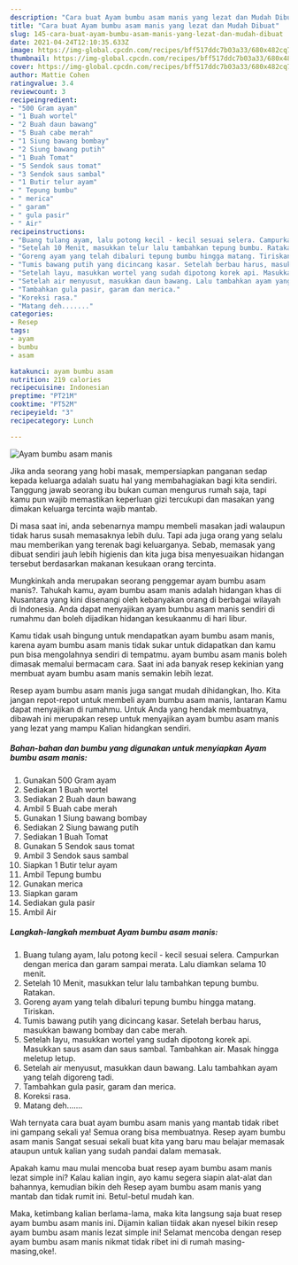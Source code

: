 ```yaml
---
description: "Cara buat Ayam bumbu asam manis yang lezat dan Mudah Dibuat"
title: "Cara buat Ayam bumbu asam manis yang lezat dan Mudah Dibuat"
slug: 145-cara-buat-ayam-bumbu-asam-manis-yang-lezat-dan-mudah-dibuat
date: 2021-04-24T12:10:35.633Z
image: https://img-global.cpcdn.com/recipes/bff517ddc7b03a33/680x482cq70/ayam-bumbu-asam-manis-foto-resep-utama.jpg
thumbnail: https://img-global.cpcdn.com/recipes/bff517ddc7b03a33/680x482cq70/ayam-bumbu-asam-manis-foto-resep-utama.jpg
cover: https://img-global.cpcdn.com/recipes/bff517ddc7b03a33/680x482cq70/ayam-bumbu-asam-manis-foto-resep-utama.jpg
author: Mattie Cohen
ratingvalue: 3.4
reviewcount: 3
recipeingredient:
- "500 Gram ayam"
- "1 Buah wortel"
- "2 Buah daun bawang"
- "5 Buah cabe merah"
- "1 Siung bawang bombay"
- "2 Siung bawang putih"
- "1 Buah Tomat"
- "5 Sendok saus tomat"
- "3 Sendok saus sambal"
- "1 Butir telur ayam"
- " Tepung bumbu"
- " merica"
- " garam"
- " gula pasir"
- " Air"
recipeinstructions:
- "Buang tulang ayam, lalu potong kecil - kecil sesuai selera. Campurkan dengan merica dan garam sampai merata. Lalu diamkan selama 10 menit."
- "Setelah 10 Menit, masukkan telur lalu tambahkan tepung bumbu. Ratakan."
- "Goreng ayam yang telah dibaluri tepung bumbu hingga matang. Tiriskan."
- "Tumis bawang putih yang dicincang kasar. Setelah berbau harus, masukkan bawang bombay dan cabe merah."
- "Setelah layu, masukkan wortel yang sudah dipotong korek api. Masukkan saus asam dan saus sambal. Tambahkan air. Masak hingga meletup letup."
- "Setelah air menyusut, masukkan daun bawang. Lalu tambahkan ayam yang telah digoreng tadi."
- "Tambahkan gula pasir, garam dan merica."
- "Koreksi rasa."
- "Matang deh......."
categories:
- Resep
tags:
- ayam
- bumbu
- asam

katakunci: ayam bumbu asam 
nutrition: 219 calories
recipecuisine: Indonesian
preptime: "PT21M"
cooktime: "PT52M"
recipeyield: "3"
recipecategory: Lunch

---
```



![Ayam bumbu asam manis](https://img-global.cpcdn.com/recipes/bff517ddc7b03a33/680x482cq70/ayam-bumbu-asam-manis-foto-resep-utama.jpg)

Jika anda seorang yang hobi masak, mempersiapkan panganan sedap kepada keluarga adalah suatu hal yang membahagiakan bagi kita sendiri. Tanggung jawab seorang ibu bukan cuman mengurus rumah saja, tapi kamu pun wajib memastikan keperluan gizi tercukupi dan masakan yang dimakan keluarga tercinta wajib mantab.

Di masa  saat ini, anda sebenarnya mampu membeli masakan jadi walaupun tidak harus susah memasaknya lebih dulu. Tapi ada juga orang yang selalu mau memberikan yang terenak bagi keluarganya. Sebab, memasak yang dibuat sendiri jauh lebih higienis dan kita juga bisa menyesuaikan hidangan tersebut berdasarkan makanan kesukaan orang tercinta. 



Mungkinkah anda merupakan seorang penggemar ayam bumbu asam manis?. Tahukah kamu, ayam bumbu asam manis adalah hidangan khas di Nusantara yang kini disenangi oleh kebanyakan orang di berbagai wilayah di Indonesia. Anda dapat menyajikan ayam bumbu asam manis sendiri di rumahmu dan boleh dijadikan hidangan kesukaanmu di hari libur.

Kamu tidak usah bingung untuk mendapatkan ayam bumbu asam manis, karena ayam bumbu asam manis tidak sukar untuk didapatkan dan kamu pun bisa mengolahnya sendiri di tempatmu. ayam bumbu asam manis boleh dimasak memalui bermacam cara. Saat ini ada banyak resep kekinian yang membuat ayam bumbu asam manis semakin lebih lezat.

Resep ayam bumbu asam manis juga sangat mudah dihidangkan, lho. Kita jangan repot-repot untuk membeli ayam bumbu asam manis, lantaran Kamu dapat menyajikan di rumahmu. Untuk Anda yang hendak membuatnya, dibawah ini merupakan resep untuk menyajikan ayam bumbu asam manis yang lezat yang mampu Kalian hidangkan sendiri.

<!--inarticleads1-->

##### Bahan-bahan dan bumbu yang digunakan untuk menyiapkan Ayam bumbu asam manis:

1. Gunakan 500 Gram ayam
1. Sediakan 1 Buah wortel
1. Sediakan 2 Buah daun bawang
1. Ambil 5 Buah cabe merah
1. Gunakan 1 Siung bawang bombay
1. Sediakan 2 Siung bawang putih
1. Sediakan 1 Buah Tomat
1. Gunakan 5 Sendok saus tomat
1. Ambil 3 Sendok saus sambal
1. Siapkan 1 Butir telur ayam
1. Ambil  Tepung bumbu
1. Gunakan  merica
1. Siapkan  garam
1. Sediakan  gula pasir
1. Ambil  Air




<!--inarticleads2-->

##### Langkah-langkah membuat Ayam bumbu asam manis:

1. Buang tulang ayam, lalu potong kecil - kecil sesuai selera. Campurkan dengan merica dan garam sampai merata. Lalu diamkan selama 10 menit.
1. Setelah 10 Menit, masukkan telur lalu tambahkan tepung bumbu. Ratakan.
1. Goreng ayam yang telah dibaluri tepung bumbu hingga matang. Tiriskan.
1. Tumis bawang putih yang dicincang kasar. Setelah berbau harus, masukkan bawang bombay dan cabe merah.
1. Setelah layu, masukkan wortel yang sudah dipotong korek api. Masukkan saus asam dan saus sambal. Tambahkan air. Masak hingga meletup letup.
1. Setelah air menyusut, masukkan daun bawang. Lalu tambahkan ayam yang telah digoreng tadi.
1. Tambahkan gula pasir, garam dan merica.
1. Koreksi rasa.
1. Matang deh.......




Wah ternyata cara buat ayam bumbu asam manis yang mantab tidak ribet ini gampang sekali ya! Semua orang bisa membuatnya. Resep ayam bumbu asam manis Sangat sesuai sekali buat kita yang baru mau belajar memasak ataupun untuk kalian yang sudah pandai dalam memasak.

Apakah kamu mau mulai mencoba buat resep ayam bumbu asam manis lezat simple ini? Kalau kalian ingin, ayo kamu segera siapin alat-alat dan bahannya, kemudian bikin deh Resep ayam bumbu asam manis yang mantab dan tidak rumit ini. Betul-betul mudah kan. 

Maka, ketimbang kalian berlama-lama, maka kita langsung saja buat resep ayam bumbu asam manis ini. Dijamin kalian tiidak akan nyesel bikin resep ayam bumbu asam manis lezat simple ini! Selamat mencoba dengan resep ayam bumbu asam manis nikmat tidak ribet ini di rumah masing-masing,oke!.

